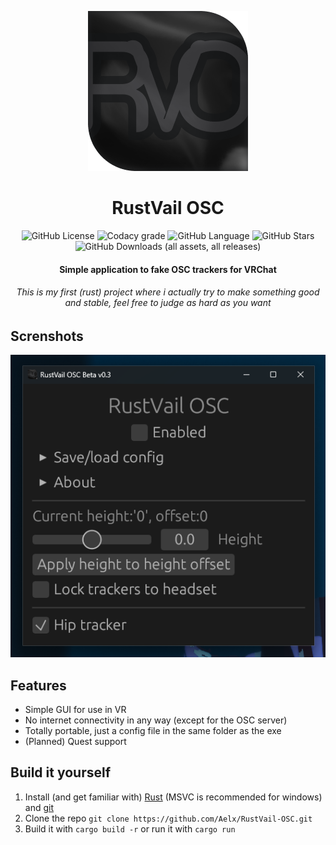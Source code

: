 <div align="center">

![RustVail OSC Logo](https://github.com/Aeelx/RustVail-OSC/blob/main/assets/RVO.png)

# RustVail OSC

![GitHub License](https://img.shields.io/github/license/Aeelx/RustVail-OSC?style=for-the-badge)
![Codacy grade](https://img.shields.io/codacy/grade/99c1222e08be4a529cb1475267b49e56?style=for-the-badge&label=Codacy%20code%20grade)
![GitHub Language](https://img.shields.io/github/languages/top/Aeelx/RustVail-OSC?style=for-the-badge)
![GitHub Stars](https://img.shields.io/github/stars/Aeelx/RustVail-OSC?color=red&style=for-the-badge)
![GitHub Downloads (all assets, all releases)](https://img.shields.io/github/downloads/aeelx/RustVail-OSC/total?style=for-the-badge)

#### Simple application to fake OSC trackers for VRChat

###### This is my first (rust) project where i actually try to make something good and stable, feel free to judge as hard as you want

</div>

## Screnshots

![First screenshot](https://github.com/Aeelx/RustVail-OSC/blob/main/.github/Screen1.png)

## Features

- Simple GUI for use in VR
- No internet connectivity in any way (except for the OSC server)
- Totally portable, just a config file in the same folder as the exe
- (Planned) Quest support

## Build it yourself

1. Install (and get familiar with) [Rust](https://www.rust-lang.org/tools/install) (MSVC is recommended for windows) and [git](https://git-scm.com/downloads)
2. Clone the repo `git clone https://github.com/Aelx/RustVail-OSC.git`
3. Build it with `cargo build -r` or run it with `cargo run`
